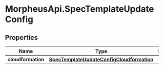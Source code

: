# MorpheusApi.SpecTemplateUpdateConfig

## Properties

Name | Type | Description | Notes
------------ | ------------- | ------------- | -------------
**cloudformation** | [**SpecTemplateUpdateConfigCloudformation**](SpecTemplateUpdateConfigCloudformation.md) |  | [optional] 


